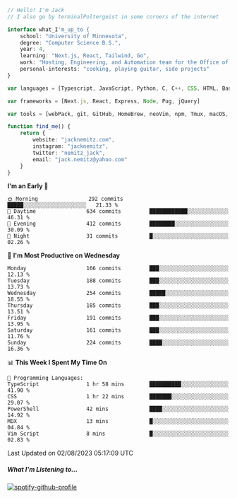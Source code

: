 ```typescript
// Hello! I'm Jack
// I also go by terminalPoltergeist in some corners of the internet

interface what_I'm_up_to {
    school: "University of Minnesota",
    degree: "Computer Science B.S.",
    year: 4,
    learning: "Next.js, React, Tailwind, Go",
    work: "Hosting, Engineering, and Automation team for the Office of Information Technology at UMN",
    personal-interests: "cooking, playing guitar, side projects"
}

var languages = [Typescript, JavaScript, Python, C, C++, CSS, HTML, Bash, VimScript]

var frameworks = [Next.js, React, Express, Node, Pug, jQuery]

var tools = [webPack, git, GitHub, HomeBrew, neoVim, npm, Tmux, macOS, Ubuntu, Docker, Nginx, Cloudflare, DigitalOcean]

function find_me() {
    return {
        website: "jacknemitz.com",
        instagram: "jacknemitz",
        twitter: "nemitz_jack",
        email: "jack.nemitz@yahoo.com"
    }
}
```

<!--START_SECTION:waka-->
**I'm an Early 🐤** 

```text
🌞 Morning                292 commits         █████░░░░░░░░░░░░░░░░░░░░   21.33 % 
🌆 Daytime                634 commits         ████████████░░░░░░░░░░░░░   46.31 % 
🌃 Evening                412 commits         ████████░░░░░░░░░░░░░░░░░   30.09 % 
🌙 Night                  31 commits          █░░░░░░░░░░░░░░░░░░░░░░░░   02.26 % 
```
📅 **I'm Most Productive on Wednesday** 

```text
Monday                   166 commits         ███░░░░░░░░░░░░░░░░░░░░░░   12.13 % 
Tuesday                  188 commits         ███░░░░░░░░░░░░░░░░░░░░░░   13.73 % 
Wednesday                254 commits         █████░░░░░░░░░░░░░░░░░░░░   18.55 % 
Thursday                 185 commits         ███░░░░░░░░░░░░░░░░░░░░░░   13.51 % 
Friday                   191 commits         ███░░░░░░░░░░░░░░░░░░░░░░   13.95 % 
Saturday                 161 commits         ███░░░░░░░░░░░░░░░░░░░░░░   11.76 % 
Sunday                   224 commits         ████░░░░░░░░░░░░░░░░░░░░░   16.36 % 
```


📊 **This Week I Spent My Time On** 

```text
💬 Programming Languages: 
TypeScript               1 hr 58 mins        ██████████░░░░░░░░░░░░░░░   41.90 % 
CSS                      1 hr 22 mins        ███████░░░░░░░░░░░░░░░░░░   29.07 % 
PowerShell               42 mins             ████░░░░░░░░░░░░░░░░░░░░░   14.92 % 
MDX                      13 mins             █░░░░░░░░░░░░░░░░░░░░░░░░   04.84 % 
Vim Script               8 mins              █░░░░░░░░░░░░░░░░░░░░░░░░   02.83 % 
```


 Last Updated on 02/08/2023 05:17:09 UTC
<!--END_SECTION:waka-->

##### What I'm Listening to...

[![spotify-github-profile](https://spotify-github-profile.vercel.app/api/view?uid=jack.nemitz&cover_image=true&show_offline=true&bar_color=53b14f&bar_color_cover=false&background_color=121212FF)](https://spotify-github-profile.vercel.app/api/view?uid=jack.nemitz&redirect=true)

